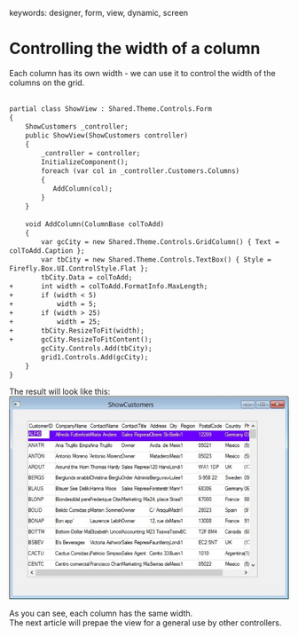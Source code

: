 ﻿keywords: designer, form, view, dynamic, screen

# Controlling the width of a column

Each column has its own width - we can use it to control the width of the columns on the grid.

```csdiff

partial class ShowView : Shared.Theme.Controls.Form
{
    ShowCustomers _controller;
    public ShowView(ShowCustomers controller)
    {
        _controller = controller;
        InitializeComponent();
        foreach (var col in _controller.Customers.Columns)
        {
           AddColumn(col);
        }
    }

    void AddColumn(ColumnBase colToAdd)
    {
        var gcCity = new Shared.Theme.Controls.GridColumn() { Text = colToAdd.Caption };
        var tbCity = new Shared.Theme.Controls.TextBox() { Style = Firefly.Box.UI.ControlStyle.Flat };
        tbCity.Data = colToAdd;
+       int width = colToAdd.FormatInfo.MaxLength;
+       if (width < 5)
+           width = 5;
+       if (width > 25)
+           width = 25;
+       tbCity.ResizeToFit(width);
+       gcCity.ResizeToFitContent();
        gcCity.Controls.Add(tbCity);
        grid1.Controls.Add(gcCity);
    }
}
```
The result will look like this:  
![2018 02 07 16H18 06](2018-02-07_16h18_06.jpg)

As you can see, each column has the same width.  
The next article will prepae the view for a general use by other controllers.